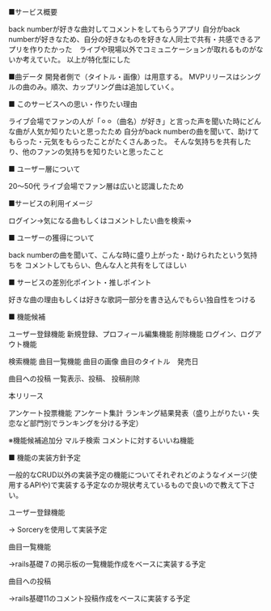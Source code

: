 ■サービス概要

back numberが好きな曲対してコメントをしてもらうアプリ
自分がback numberが好きなため、自分の好きなものを好きな人同士で共有・共感できるアプリを作りたかった　ライブや現場以外でコミュニケーションが取れるものがないか考えていた。
以上が特化型にした

■曲データ
開発者側で（タイトル・画像）は用意する。
MVPリリースはシングルの曲のみ。順次、カップリング曲は追加していく。


■ このサービスへの思い・作りたい理由

ライブ会場でファンの人が「⚪︎⚪︎（曲名）が好き」と言った声を聞いた時にどんな曲が人気か知りたいと思ったため
自分がback numberの曲を聞いて、助けてもらった・元気をもらったことがたくさんあった。
そんな気持ちを共有したり、他のファンの気持ちを知りたいと思ったこと

■ ユーザー層について

20〜50代  ライブ会場でファン層は広いと認識したため

■サービスの利用イメージ

ログイン→気になる曲もしくはコメントしたい曲を検索→

■ ユーザーの獲得について

back numberの曲を聞いて、こんな時に盛り上がった・助けられたという気持ちを
コメントしてもらい、色んな人と共有をしてほしい

■ サービスの差別化ポイント・推しポイント

好きな曲の理由もしくは好きな歌詞一部分を書き込んでもらい独自性をつける

■ 機能候補

ユーザー登録機能
新規登録、プロフィール編集機能
削除機能
ログイン、ログアウト機能

検索機能
曲目一覧機能
曲目の画像
曲目のタイトル　発売日

曲目への投稿
一覧表示、投稿、
投稿削除

本リリース

アンケート投票機能
アンケート集計
ランキング結果発表（盛り上がりたい・失恋など部門別でランキングを分ける予定）

※機能候補追加分
マルチ検索
コメントに対するいいね機能


■ 機能の実装方針予定

一般的なCRUD以外の実装予定の機能についてそれぞれどのようなイメージ(使用するAPIや)で実装する予定なのか現状考えているもので良いので教えて下さい。

ユーザー登録機能

→ Sorceryを使用して実装予定

曲目一覧機能

→rails基礎７の掲示板の一覧機能作成をベースに実装する予定

曲目への投稿

→rails基礎11のコメント投稿作成をベースに実装する予定